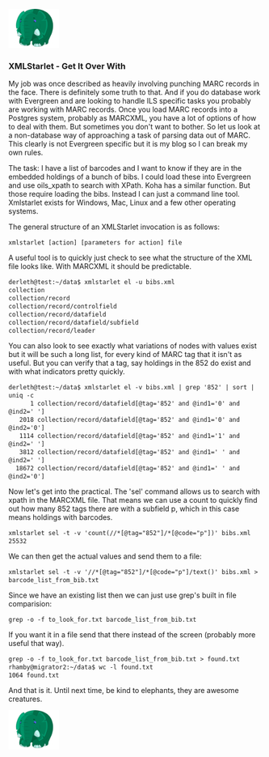 
[![Return to Index](https://raw.githubusercontent.com/roganhamby/emeraldelephant/master/Azzuri_tiny.png)](index.html)

### <a name="xmlstarlet"></a> XMLStarlet - Get It Over With

My job was once described as heavily involving punching MARC records in the face.  There is definitely some truth to that.  And if you do database work with Evergreen and are looking to handle ILS specific tasks you probably are working with MARC records.  Once you load MARC records into a Postgres system, probably as MARCXML, you have a lot of options of how to deal with them.  But sometimes you don't want to bother.  So let us look at a non-database way of approaching a task of parsing data out of MARC.  This clearly is not Evergreen specific but it is my blog so I can break my own rules.  

The task: I have a list of barcodes and I want to know if they are in the embedded holdings of a bunch of bibs.  I could load these into Evergreen and use oils_xpath to search with XPath.  Koha has a similar function.  But those require loading the bibs.  Instead I can just a command line tool.  Xmlstarlet exists for Windows, Mac, Linux and a few other operating systems.  

The general structure of an XMLStarlet invocation is as follows:

```
xmlstarlet [action] [parameters for action] file
```

A useful tool is to quickly just check to see what the structure of the XML file looks like.  With MARCXML it should be predictable.  

```
derleth@test:~/data$ xmlstarlet el -u bibs.xml
collection
collection/record
collection/record/controlfield
collection/record/datafield
collection/record/datafield/subfield
collection/record/leader
```

You can also look to see exactly what variations of nodes with values exist but it will be such a long list, for every kind of MARC tag that it isn't as useful.  But you can verify that a tag, say holdings in the 852 do exist and with what indicators pretty quickly.

```
derleth@test:~/data$ xmlstarlet el -v bibs.xml | grep '852' | sort | uniq -c
      1 collection/record/datafield[@tag='852' and @ind1='0' and @ind2=' ']
   2018 collection/record/datafield[@tag='852' and @ind1='0' and @ind2='0']
   1114 collection/record/datafield[@tag='852' and @ind1='1' and @ind2=' ']
   3812 collection/record/datafield[@tag='852' and @ind1=' ' and @ind2=' ']
  18672 collection/record/datafield[@tag='852' and @ind1=' ' and @ind2='0']
```

Now let's get into the practical.  The 'sel' command allows us to search with xpath in the MARCXML file.  That means we can use a count to quickly find out how many 852 tags there are with a subfield p, which in this case means holdings with barcodes.

```
xmlstarlet sel -t -v 'count(//*[@tag="852"]/*[@code="p"])' bibs.xml
25532
```

We can then get the actual values and send them to a file:

```
xmlstarlet sel -t -v '//*[@tag="852"]/*[@code="p"]/text()' bibs.xml > barcode_list_from_bib.txt
```

Since we have an existing list then we can just use grep's built in file comparision:

```
grep -o -f to_look_for.txt barcode_list_from_bib.txt
```

If you want it in a file send that there instead of the screen (probably more useful that way).

```
grep -o -f to_look_for.txt barcode_list_from_bib.txt > found.txt
rhamby@migrator2:~/data$ wc -l found.txt
1064 found.txt
```

And that is it.  Until next time, be kind to elephants, they are awesome creatures.

[![Return to Index](https://raw.githubusercontent.com/roganhamby/emeraldelephant/master/Azzuri_tiny.png)](index.html)
